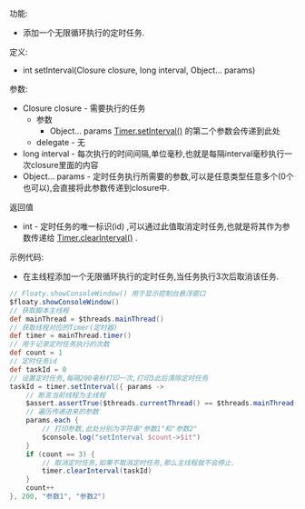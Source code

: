 功能:

+ 添加一个无限循环执行的定时任务.

定义:

+ int setInterval(Closure closure, long interval, Object... params)

参数:

+ Closure closure - 需要执行的任务
    + 参数
        + Object... params [Timer.setInterval()](/API/Thread/Timer/README.md?id=setInterval)
          的第二个参数会传递到此处
    + delegate - 无
+ long interval - 每次执行的时间间隔,单位毫秒,也就是每隔interval毫秒执行一次closure里面的内容
+ Object... params - 定时任务执行所需要的参数,可以是任意类型任意多个(0个也可以),会直接将此参数传递到closure中.

返回值

+ int - 定时任务的唯一标识(id)
  ,可以通过此值取消定时任务,也就是将其作为参数传递给 [Timer.clearInterval()](/API/Thread/Timer/README.md?id=clearInterval) .

示例代码:

+ 在主线程添加一个无限循环执行的定时任务,当任务执行3次后取消该任务.

```groovy
// Floaty.showConsoleWindow() 用于显示控制台悬浮窗口
$floaty.showConsoleWindow()
// 获取脚本主线程
def mainThread = $threads.mainThread()
// 获取线程对应的Timer(定时器)
def timer = mainThread.timer()
// 用于记录定时任务执行的次数
def count = 1
// 定时任务id
def taskId = 0
// 设置定时任务,每隔200毫秒打印一次,打印3此后清除定时任务
taskId = timer.setInterval({ params ->
    // 断言当前线程为主线程
    $assert.assertTrue($threads.currentThread() == $threads.mainThread(), "当前线程为主线程")
    // 遍历传递进来的参数
    params.each {
        // 打印参数,此处分别为字符串"参数1"和"参数2"
        $console.log("setInterval $count->$it")
    }
    if (count == 3) {
        // 取消定时任务,如果不取消定时任务,那么主线程就不会停止.
        timer.clearInterval(taskId)
    }
    count++
}, 200, "参数1", "参数2")
```